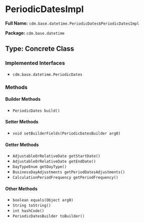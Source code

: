 # PeriodicDatesImpl

**Full Name:** `cdm.base.datetime.PeriodicDates$PeriodicDatesImpl`

**Package:** `cdm.base.datetime`

## Type: Concrete Class

### Implemented Interfaces

- `cdm.base.datetime.PeriodicDates`

### Methods

#### Builder Methods

- `PeriodicDates build()`

#### Setter Methods

- `void setBuilderFields(PeriodicDatesBuilder arg0)`

#### Getter Methods

- `AdjustableOrRelativeDate getStartDate()`
- `AdjustableOrRelativeDate getEndDate()`
- `DayTypeEnum getDayType()`
- `BusinessDayAdjustments getPeriodDatesAdjustments()`
- `CalculationPeriodFrequency getPeriodFrequency()`

#### Other Methods

- `boolean equals(Object arg0)`
- `String toString()`
- `int hashCode()`
- `PeriodicDatesBuilder toBuilder()`

